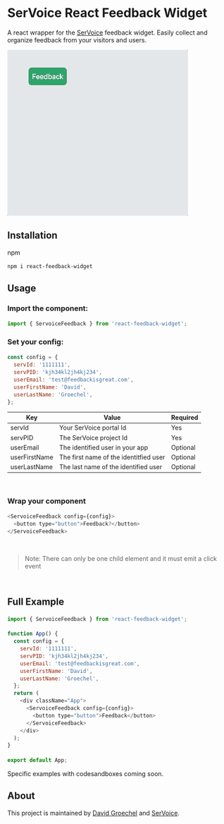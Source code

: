 # SerVoice React Feedback Widget

A react wrapper for the [SerVoice](https://servoice.io) feedback widget. Easily collect and organize feedback from your visitors and users.

![Servoice Feedback Demo](assets/feedback-demo.gif)

## Installation

npm

```bash
npm i react-feedback-widget
```

## Usage

### Import the component:

```js
import { ServoiceFeedback } from 'react-feedback-widget';
```

### Set your config:

```js
const config = {
  servId: '1111111',
  servPID: 'kjh34kl2jh4kj234',
  userEmail: 'test@feedbackisgreat.com',
  userFirstName: 'David',
  userLastName: 'Groechel',
};
```

| Key           | Value                                  | Required |
| ------------- | -------------------------------------- | -------- |
| servId        | Your SerVoice portal Id                | Yes      |
| servPID       | The SerVoice project Id                | Yes      |
| userEmail     | The identified user in your app        | Optional |
| userFirstName | The first name of the identitfied user | Optional |
| userLastName  | The last name of the identified user   | Optional |

&nbsp;

### Wrap your component

```js
<ServoiceFeedback config={config}>
  <button type="button">Feedback?</button>
</ServoiceFeedback>
```

&nbsp;

> Note: There can only be one child element and it must emit a click event

&nbsp;

## Full Example

```js
import { ServoiceFeedback } from 'react-feedback-widget';

function App() {
  const config = {
    servId: '1111111',
    servPID: 'kjh34kl2jh4kj234',
    userEmail: 'test@feedbackisgreat.com',
    userFirstName: 'David',
    userLastName: 'Groechel',
  };
  return (
    <div className="App">
      <ServoiceFeedback config={config}>
        <button type="button">Feedback</button>
      </ServoiceFeedback>
    </div>
  );
}

export default App;
```

Specific examples with codesandboxes coming soon.

## About

This project is maintained by [David Groechel](https://dgroechel.com) and [SerVoice](https://servoice.io).
